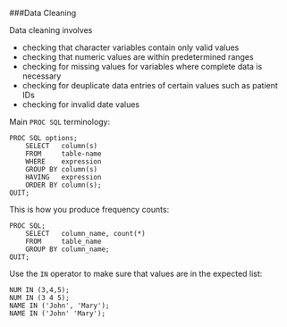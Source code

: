 ###Data Cleaning

Data cleaning involves

- checking that character variables contain only valid values
- checking that numeric values are within predetermined ranges
- checking for missing values for variables where complete data is necessary
- checking for deuplicate data entries of certain values such as patient IDs
- checking for invalid date values

Main `PROC SQL` terminology:
```
PROC SQL options; 
    SELECT   column(s)
    FROM     table-name
    WHERE    expression 
    GROUP BY column(s) 
    HAVING   expression
    ORDER BY column(s);
QUIT;

```

This is how you produce frequency counts:
```
PROC SQL;
    SELECT   column_name, count(*)
    FROM     table_name
    GROUP BY column_name;
QUIT;
```

Use the `IN` operator to make sure that values are in the expected list:

```
NUM IN (3,4,5);
NUM IN (3 4 5);
NAME IN ('John', 'Mary');
NAME IN ('John' 'Mary');
```



